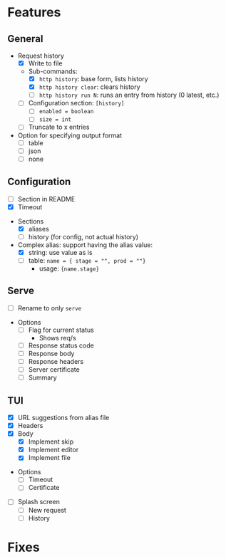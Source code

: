 # Features

## General
- Request history
  - [x] Write to file
  - Sub-commands:
    - [x] `http history`: base form, lists history
    - [x] `http history clear`: clears history
    - [ ] `http history run N`: runs an entry from history (0 latest, etc.)
  - [ ] Configuration section: `[history]`
    - [ ] `enabled = boolean`
    - [ ] `size = int`
  - [ ] Truncate to x entries
- Option for specifying output format
  - [ ] table
  - [ ] json
  - [ ] none

## Configuration
- [ ] Section in README
- [x] Timeout
- Sections
  - [x] aliases
  - [ ] history (for config, not actual history)
- Complex alias: support having the alias value:
  - [x] string: use value as is
  - [ ] table: `name = { stage = "", prod = ""}`
    - usage: `{name.stage}`

## Serve
- [ ] Rename to only `serve`
- Options
  - [ ] Flag for current status
    - Shows req/s
  - [ ] Response status code
  - [ ] Response body
  - [ ] Response headers
  - [ ] Server certificate
  - [ ] Summary

## TUI
- [x] URL suggestions from alias file
- [x] Headers
- [x] Body
  - [x] Implement skip
  - [x] Implement editor
  - [x] Implement file
- Options
  - [ ] Timeout
  - [ ] Certificate
- [ ] Splash screen
  - [ ] New request
  - [ ] History

# Fixes
